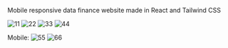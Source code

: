 Mobile responsive data finance website made in React and Tailwind CSS 

![11](https://github.com/Vnill125/data-finance-website/assets/129762972/a0d0a7ee-7de5-495d-b1ea-2281d5dccad5)
![22](https://github.com/Vnill125/data-finance-website/assets/129762972/f3df9152-0c76-496a-8aa7-62b3eda27e5f)
![33](https://github.com/Vnill125/data-finance-website/assets/129762972/131b4350-212d-4d80-963f-a3a4f260363f)
![44](https://github.com/Vnill125/data-finance-website/assets/129762972/ca0f3cac-4bd3-46b5-af99-559e29952d33)

Mobile:
![55](https://github.com/Vnill125/data-finance-website/assets/129762972/116515c5-cfc0-496c-99b9-3f926b7029fe)
![66](https://github.com/Vnill125/data-finance-website/assets/129762972/477b9323-c50e-459c-b57e-deef28a230e3)
